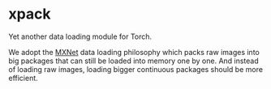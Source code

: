 # xpack
Yet another data loading module for Torch.  

We adopt the [MXNet](https://mxnet.readthedocs.io/en/latest/system/note_data_loading.html)
data loading philosophy which packs raw images into big packages that can still be loaded into memory one by one.
And instead of loading raw images, loading bigger continuous packages should be more efficient.
